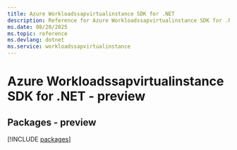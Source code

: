 ```yaml
---
title: Azure Workloadssapvirtualinstance SDK for .NET
description: Reference for Azure Workloadssapvirtualinstance SDK for .NET
ms.date: 08/20/2025
ms.topic: reference
ms.devlang: dotnet
ms.service: workloadssapvirtualinstance
---
```

# Azure Workloadssapvirtualinstance SDK for .NET - preview
## Packages - preview
[!INCLUDE [packages](workloadssapvirtualinstance-index.md)]